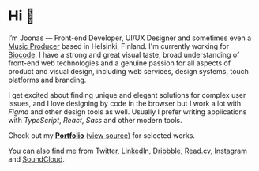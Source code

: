 # Hi 👋 

I’m Joonas — Front-end Developer, UI/UX Designer and sometimes even a [Music Producer](https://soundcloud.com/modeapart) based in Helsinki, Finland. I'm currently working for [Biocode](https://biocode.io). I have a strong and great visual taste, broad understanding of front-end web technologies and a genuine passion for all aspects of product and visual design, including web services, design systems, touch platforms and branding. 

I get excited about finding unique and elegant solutions for complex user issues, and I love designing by code in the browser but I work a lot with *Figma* and other design tools as well. Usually I prefer writing applications with *TypeScript*, *React*, *Sass* and other modern tools.

Check out my **[Portfolio](https://joonassandell.com)** ([view source](https://github.com/joonassandell/portfolio)) for selected works.  

You can also find me from [Twitter](https://twitter.com/joonassandell), [LinkedIn](https://www.linkedin.com/in/joonassandell), [Dribbble](https://dribbble.com/joonassandell), [Read.cv](https://read.cv/joonassandell), [Instagram](https://instagram.com/mode.apart) and [SoundCloud](https://soundcloud.com/modeapart).
